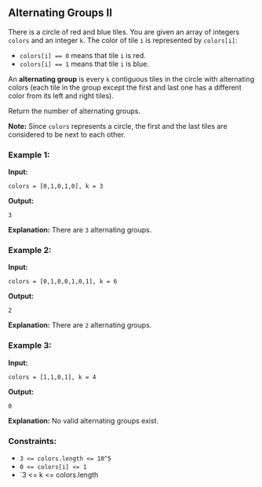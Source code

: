 ## Alternating Groups II

There is a circle of red and blue tiles. You are given an array of integers `colors` and an integer `k`. The color of tile `i` is represented by `colors[i]`:

- `colors[i] == 0` means that tile `i` is red.
- `colors[i] == 1` means that tile `i` is blue.

An **alternating group** is every `k` contiguous tiles in the circle with alternating colors (each tile in the group except the first and last one has a different color from its left and right tiles).

Return the number of alternating groups.

**Note:** Since `colors` represents a circle, the first and the last tiles are considered to be next to each other.

### Example 1:

**Input:**
```plaintext
colors = [0,1,0,1,0], k = 3
```
**Output:**
```plaintext
3
```
**Explanation:**
There are `3` alternating groups.

### Example 2:

**Input:**
```plaintext
colors = [0,1,0,0,1,0,1], k = 6
```
**Output:**
```plaintext
2
```
**Explanation:**
There are `2` alternating groups.

### Example 3:

**Input:**
```plaintext
colors = [1,1,0,1], k = 4
```
**Output:**
```plaintext
0
```
**Explanation:**
No valid alternating groups exist.

### Constraints:
- `3 <= colors.length <= 10^5`
- `0 <= colors[i] <= 1`
- `3 <= k <= colors.length